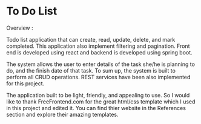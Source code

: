 # To Do List 
Overview :

Todo list application that can create, read, update, delete, and mark completed. This application also implement filtering and pagination. Front end is developed using react and backend is developed using spring boot.

The system allows the user to enter details of the task she/he is planning to do, and the finish date of that task. To sum up, the system is built to perform all CRUD operations. REST services have been also implemented for this project.

The application built to be light, friendly, and appealing to use. So I would like to thank FreeFrontend.com for the great html/css template which I used in this project and edited it. You can find thier website in the References section and explore their amazing templates.
